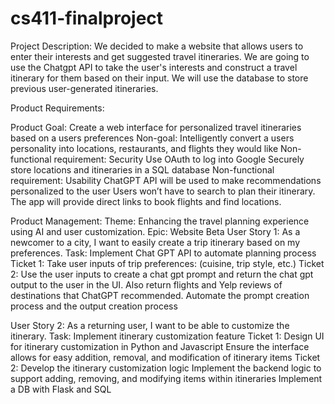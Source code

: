 # cs411-finalproject

Project Description:
We decided to make a website that allows users to enter their interests and get suggested travel itineraries. We are going to use the Chatgpt API to take the user's interests and construct a travel itinerary for them based on their input. We will use the database to store previous user-generated itineraries.

Product Requirements:

Product Goal: Create a web interface for personalized travel itineraries based on a users preferences
Non-goal: Intelligently convert a users personality into locations, restaurants, and flights they would like
Non-functional requirement: Security
Use OAuth to log into Google
Securely store locations and itineraries in a SQL database 
Non-functional requirement: Usability 
ChatGPT API will be used to make recommendations personalized to the user
Users won’t have to search to plan their itinerary. The app will provide direct links to book flights and find locations. 

Product Management: 
Theme: Enhancing the travel planning experience using AI and user customization.
Epic: Website Beta
User Story 1: As a newcomer to a city, I want to easily create a trip itinerary based on my preferences.
Task: Implement Chat GPT API to automate planning process
Ticket 1: Take user inputs of trip preferences: (cuisine, trip style, etc.)
Ticket 2: Use the user inputs to create a chat gpt prompt and return the chat gpt output to the user in the UI. Also return flights and Yelp reviews of destinations that ChatGPT recommended. 
Automate the prompt creation process and the output creation process

User Story 2: As a returning user, I want to be able to customize the itinerary.
Task: Implement itinerary customization feature
Ticket 1: Design UI for itinerary customization in Python and Javascript
Ensure the interface allows for easy addition, removal, and modification of itinerary items
Ticket 2: Develop the itinerary customization logic
Implement the backend logic to support adding, removing, and modifying items within itineraries
Implement a DB with Flask and SQL
